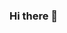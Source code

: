 ### Hi there 👋

<!--
**Hoshi0420/Hoshi0420** is a ✨ _special_ ✨ repository because its `README.md` (this file) appears on your GitHub profile.

Here are some ideas to get you started:

- 🔭 I’m currently working on Year Dream school 3rd
- 🌱 I’m currently learning python
- 👯 I’m looking to collaborate on Nothing
- 🤔 I’m looking for help with Yet
- 💬 Ask me about Something?
- 📫 How to reach me: 
- 😄 Pronouns: ...
- ⚡ Fun fact: ...
-->
